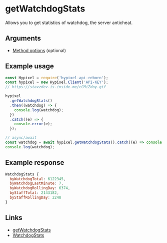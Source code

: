 # getWatchdogStats

Allows you to get statistics of watchdog, the server anticheat.

## Arguments

- [Method options](https://hypixel-api-reborn.github.io/#/docs/main/master/typedef/MethodOptions) (optional)

## Example usage

```js
const Hypixel = require('hypixel-api-reborn');
const hypixel = new Hypixel.Client('API-KEY');
// https://stavzdev.is-inside.me/cCMiZdoy.gif

hypixel
  .getWatchdogStats()
  .then((watchdog) => {
    console.log(watchdog);
  })
  .catch((e) => {
    console.error(e);
  });

// async/await
const watchdog = await hypixel.getWatchdogStats().catch((e) => console.error(e));
console.log(watchdog);
```

## Example response

```js
WatchdogStats {
  byWatchdogTotal: 6122345,
  byWatchdogLastMinute: 7,
  byWatchdogRollingDay: 6374,
  byStaffTotal: 2143182,
  byStaffRollingDay: 2248
}
```

## Links

- [getWatchdogStats](https://hypixel-api-reborn.github.io/#/docs/main/master/class/Client?scrollTo=getWatchdogStats)
- [WatchdogStats](https://hypixel-api-reborn.github.io/#/docs/main/master/class/WatchdogStats)
